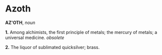 # Azoth

**AZ'OTH**, _noun_

**1.** Among alchimists, the first principle of metals; the mercury of metals; a universal medicine. _obsolete_

**2.** The liquor of sublimated quicksilver; brass.